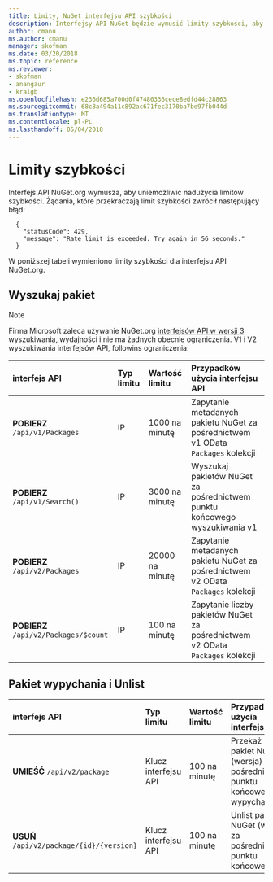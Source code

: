 ```yaml
---
title: Limity, NuGet interfejsu API szybkości
description: Interfejsy API NuGet będzie wymusić limity szybkości, aby uniemożliwić nadużycia.
author: cmanu
ms.author: cmanu
manager: skofman
ms.date: 03/20/2018
ms.topic: reference
ms.reviewer:
- skofman
- anangaur
- kraigb
ms.openlocfilehash: e236d685a700d0f47480336cece8edfd44c28863
ms.sourcegitcommit: 68c8a494a11c892ac671fec3170ba7be97fb044d
ms.translationtype: MT
ms.contentlocale: pl-PL
ms.lasthandoff: 05/04/2018
---
```

# <a name="rate-limits"></a>Limity szybkości

Interfejs API NuGet.org wymusza, aby uniemożliwić nadużycia limitów szybkości. Żądania, które przekraczają limit szybkości zwrócił następujący błąd: 

  ~~~
    {
      "statusCode": 429,
      "message": "Rate limit is exceeded. Try again in 56 seconds."
    }
  ~~~

W poniższej tabeli wymieniono limity szybkości dla interfejsu API NuGet.org.

## <a name="package-search"></a>Wyszukaj pakiet

> [!Note]
> Firma Microsoft zaleca używanie NuGet.org [interfejsów API w wersji 3](https://docs.microsoft.com/nuget/api/search-query-service-resource) wyszukiwania, wydajności i nie ma żadnych obecnie ograniczenia. V1 i V2 wyszukiwania interfejsów API, followins ograniczenia:


| interfejs API | Typ limitu | Wartość limitu | Przypadków użycia interfejsu API |
|:---|:---|:---|:---|
**POBIERZ** `/api/v1/Packages` | IP | 1000 na minutę | Zapytanie metadanych pakietu NuGet za pośrednictwem v1 OData `Packages` kolekcji |
**POBIERZ** `/api/v1/Search()` | IP | 3000 na minutę | Wyszukaj pakietów NuGet za pośrednictwem punktu końcowego wyszukiwania v1 | 
**POBIERZ** `/api/v2/Packages` | IP | 20000 na minutę | Zapytanie metadanych pakietu NuGet za pośrednictwem v2 OData `Packages` kolekcji | 
**POBIERZ** `/api/v2/Packages/$count` | IP | 100 na minutę | Zapytanie liczby pakietów NuGet za pośrednictwem v2 OData `Packages` kolekcji | 

## <a name="package-push-and-unlist"></a>Pakiet wypychania i Unlist

| interfejs API | Typ limitu | Wartość limitu | Przypadków użycia interfejsu API | 
|:---|:---|:---|:--- |
**UMIEŚĆ** `/api/v2/package` | Klucz interfejsu API | 100 na minutę | Przekaż nowy pakiet NuGet (wersja) za pośrednictwem punktu końcowego wypychania v2 
**USUŃ** `/api/v2/package/{id}/{version}` | Klucz interfejsu API | 100 na minutę | Unlist pakietu NuGet (wersja) za pośrednictwem punktu końcowego v2 
